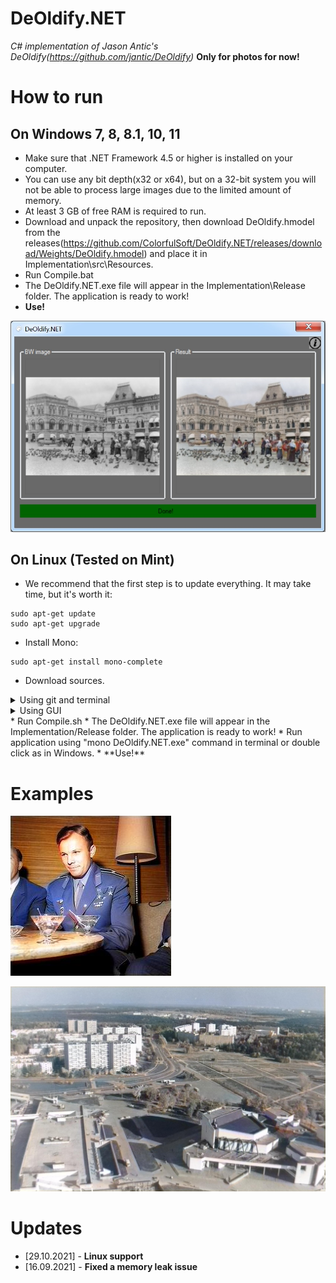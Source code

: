 # DeOldify.NET
*C# implementation of Jason Antic's DeOldify(https://github.com/jantic/DeOldify)* **Only for photos for now!**

# How to run

## On Windows 7, 8, 8.1, 10, 11
* Make sure that .NET Framework 4.5 or higher is installed on your computer.
* You can use any bit depth(x32 or x64), but on a 32-bit system you will not be able to process large images due to the limited amount of memory.
* At least 3 GB of free RAM is required to run.
* Download and unpack the repository, then download DeOldify.hmodel from the releases(https://github.com/ColorfulSoft/DeOldify.NET/releases/download/Weights/DeOldify.hmodel) and place it in Implementation\src\Resources.
* Run Compile.bat
* The DeOldify.NET.exe file will appear in the Implementation\Release folder. The application is ready to work!
* **Use!**

![Windows GUI](https://github.com/ColorfulSoft/DeOldify.NET/blob/main/Examples/Sample.jpg)

## On Linux (Tested on Mint)
* We recommend that the first step is to update everything. It may take time, but it's worth it:
```
sudo apt-get update
sudo apt-get upgrade
```
* Install Mono:
```
sudo apt-get install mono-complete
```
* Download sources.
<details>
<summary>Using git and terminal</summary>

```
git clone https://github.com/ColorfulSoft/DeOldify.NET.git
cd DeOldify.NET
wget https://github.com/ColorfulSoft/DeOldify.NET/releases/download/Weights/DeOldify.hmodel -O Implementation/src/Resources/DeOldify.hmodel
```

</details>
<details>
<summary>Using GUI</summary>
* Download and unpack the repository.
* Download DeOldify.hmodel from the releases(https://github.com/ColorfulSoft/DeOldify.NET/releases/download/Weights/DeOldify.hmodel) and place it in Implementation/src/Resources.
</details>
* Run Compile.sh
* The DeOldify.NET.exe file will appear in the Implementation/Release folder. The application is ready to work!
* Run application using "mono DeOldify.NET.exe" command in terminal or double click as in Windows.
* **Use!**

# Examples

![Example1](https://github.com/ColorfulSoft/DeOldify.NET/blob/main/Examples/Example1.jpg)

![Example2](https://github.com/ColorfulSoft/DeOldify.NET/blob/main/Examples/Example2.jpg)

# Updates
* [29.10.2021] - **Linux support**
* [16.09.2021] - **Fixed a memory leak issue**
